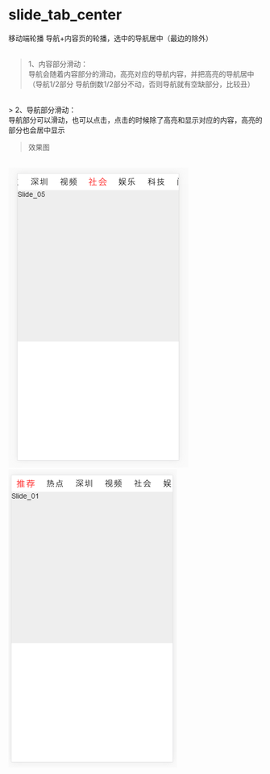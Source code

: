 # slide_tab_center
移动端轮播  导航+内容页的轮播，选中的导航居中（最边的除外）<br/>
<br/>
> 1、内容部分滑动：<br/>
导航会随着内容部分的滑动，高亮对应的导航内容，并把高亮的导航居中（导航1/2部分 导航倒数1/2部分不动，否则导航就有空缺部分，比较丑）<br/>
<br/>
> 2、导航部分滑动：<br/>
导航部分可以滑动，也可以点击，点击的时候除了高亮和显示对应的内容，高亮的部分也会居中显示<br/>

> 效果图<br/>
<br/>
<img src='./1.png'><img src='./2.png'>




